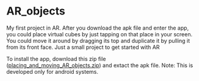 # AR_objects

My first project in AR. After you download the apk file and enter the app, you could place virtual cubes by just tapping on that place in your screen. You could move it around by dragging its top and duplicate it by pulling it from its front face. Just a small project to get started with AR

To install the app, download this zip file ([placing_and_moving_AR_objects.zip](https://github.com/MafiaStrange/AR_objects/files/13648494/placing_and_moving_AR_objects.zip)) and extact the apk file.
Note: This is developed only for android systems.
